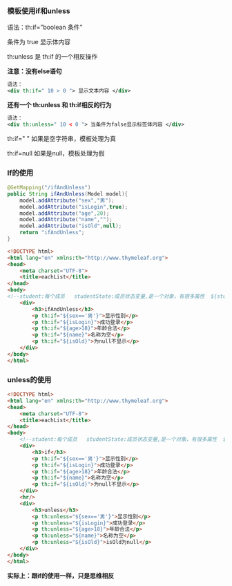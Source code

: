 ### 模板使用if和unless

语法：th:if=”boolean 条件” 

条件为 true 显示体内容 

th:unless 是 th:if 的一个相反操作

**注意：没有else语句**

```xml
语法：
<div th:if=" 10 > 0 "> 显示文本内容 </div>
```

**还有一个 th:unless  和 th:if相反的行为**

```xml
语法：
<div th:unless=" 10 < 0 "> 当条件为false显示标签体内容 </div>
```



th:if=" "  如果是空字符串，模板处理为真

th:if=null   如果是null，模板处理为假



### If的使用

```Java
@GetMapping("/ifAndUnless")
public String ifAndUnless(Model model){
    model.addAttribute("sex","男");
    model.addAttribute("isLogin",true);
    model.addAttribute("age",20);
    model.addAttribute("name","");
    model.addAttribute("isOld",null);
    return "ifAndUnless";
}
```



```HTML
<!DOCTYPE html>
<html lang="en" xmlns:th="http://www.thymeleaf.org">
<head>
    <meta charset="UTF-8">
    <title>eachList</title>
</head>
<body>
<!--student:每个成员   studentState:成员状态变量,是一个对象，有很多属性  ${studentList}集合-->
    <div>
        <h3>ifAndUnless</h3>
        <p th:if="${sex=='男'}">显示性别</p>
        <p th:if="${isLogin}">成功登录</p>
        <p th:if="${age>18}">年龄合法</p>
        <p th:if="${name}">名称为空</p>
        <p th:if="${isOld}">为null不显示</p>
    </div>
</body>
</html>
```





### unless的使用

```html
<!DOCTYPE html>
<html lang="en" xmlns:th="http://www.thymeleaf.org">
<head>
    <meta charset="UTF-8">
    <title>eachList</title>
</head>
<body>
    <!--student:每个成员   studentState:成员状态变量,是一个对象，有很多属性  ${studentList}集合-->
    <div>
        <h3>if</h3>
        <p th:if="${sex=='男'}">显示性别</p>
        <p th:if="${isLogin}">成功登录</p>
        <p th:if="${age>18}">年龄合法</p>
        <p th:if="${name}">名称为空</p>
        <p th:if="${isOld}">为null不显示</p>
    </div>
    <hr/>
    <div>
        <h3>unless</h3>
        <p th:unless="${sex=='男'}">显示性别</p>
        <p th:unless="${isLogin}">成功登录</p>
        <p th:unless="${age>18}">年龄合法</p>
        <p th:unless="${name}">名称为空</p>
        <p th:unless="${isOld}">isOld为null</p>
    </div>
</body>
</html>
```

**实际上：跟if的使用一样，只是思维相反**